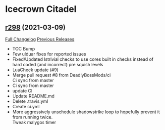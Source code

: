 # <DBM> Icecrown Citadel

## [r298](https://github.com/DeadlyBossMods/DBM-WotLK/tree/r298) (2021-03-09)
[Full Changelog](https://github.com/DeadlyBossMods/DBM-WotLK/compare/r297...r298) [Previous Releases](https://github.com/DeadlyBossMods/DBM-WotLK/releases)

- TOC Bump  
- Few ulduar fixes for reported issues  
- Fixed/Updated Istrivial checks to use cores built in checks instead of hard coded (and incorrect) pre squish levels  
- LuaCheck update (#9)  
- Merge pull request #8 from DeadlyBossMods/ci  
    Ci sync from master  
- Ci sync from master  
- update CI  
- Update README.md  
- Delete .travis.yml  
- Create ci.yml  
- More aggressively unschedule shadowstrike loop to hopefully prevent it from running twice.  
    Tweak malygos timer  
